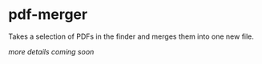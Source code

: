 pdf-merger
==========

Takes a selection of PDFs in the finder and merges them into one new file.

*more details coming soon*